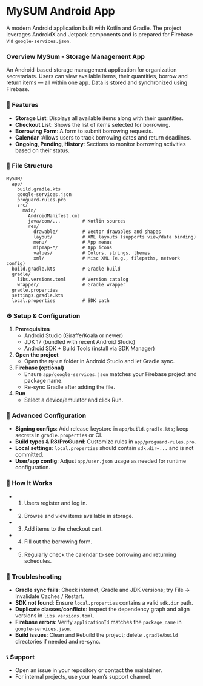 # MySUM Android App

A modern Android application built with Kotlin and Gradle. The project leverages AndroidX and Jetpack components and is prepared for Firebase via `google-services.json`.

### Overview MySum - Storage Management App
An Android-based storage management application for organization secretariats. Users can view available items, their quantities, borrow and return items — all within one app. Data is stored and synchronized using Firebase.

### 🚀 Features
- **Storage List**: Displays all available items along with their quantities.
- **Checkout List**: Shows the list of items selected for borrowing.
- **Borrowing Form**: A form to submit borrowing requests.
- **Calendar** :Allows users to track borrowing dates and return deadlines.
- **Ongoing, Pending, History**: Sections to monitor borrowing activities based on their status.

### 📁 File Structure
```text
MySUM/
  app/
    build.gradle.kts
    google-services.json
    proguard-rules.pro
    src/
      main/
        AndroidManifest.xml
        java/com/...        # Kotlin sources
        res/
          drawable/         # Vector drawables and shapes
          layout/           # XML layouts (supports view/data binding)
          menu/             # App menus
          mipmap-*/         # App icons
          values/           # Colors, strings, themes
          xml/              # Misc XML (e.g., filepaths, network config)
  build.gradle.kts          # Gradle build
  gradle/
    libs.versions.toml      # Version catalog
    wrapper/                # Gradle wrapper
  gradle.properties
  settings.gradle.kts
  local.properties          # SDK path
```

### ⚙️ Setup & Configuration
1. **Prerequisites**
   - Android Studio (Giraffe/Koala or newer)
   - JDK 17 (bundled with recent Android Studio)
   - Android SDK + Build Tools (install via SDK Manager)
2. **Open the project**
   - Open the `MySUM` folder in Android Studio and let Gradle sync.
3. **Firebase (optional)**
   - Ensure `app/google-services.json` matches your Firebase project and package name.
   - Re-sync Gradle after adding the file.
4. **Run**
   - Select a device/emulator and click Run.

### 🔧 Advanced Configuration
- **Signing configs**: Add release keystore in `app/build.gradle.kts`; keep secrets in `gradle.properties` or CI.
- **Build types & R8/ProGuard**: Customize rules in `app/proguard-rules.pro`.
- **Local settings**: `local.properties` should contain `sdk.dir=...` and is not committed.
- **User/app config**: Adjust `app/user.json` usage as needed for runtime configuration.

### 🎯 How It Works
- 1. Users register and log in.
- 2. Browse and view items available in storage.
- 3. Add items to the checkout cart.
- 4. Fill out the borrowing form.
- 5. Regularly check the calendar to see borrowing and returning schedules.

### 🐛 Troubleshooting
- **Gradle sync fails**: Check internet, Gradle and JDK versions; try File → Invalidate Caches / Restart.
- **SDK not found**: Ensure `local.properties` contains a valid `sdk.dir` path.
- **Duplicate classes/conflicts**: Inspect the dependency graph and align versions in `libs.versions.toml`.
- **Firebase errors**: Verify `applicationId` matches the `package_name` in `google-services.json`.
- **Build issues**: Clean and Rebuild the project; delete `.gradle`/`build` directories if needed and re-sync.

### 📞 Support
- Open an issue in your repository or contact the maintainer.
- For internal projects, use your team’s support channel.